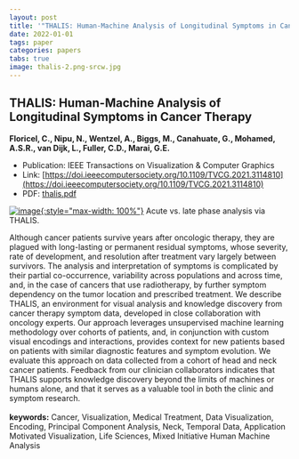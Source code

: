 ```yaml
---
layout: post
title: '"THALIS: Human-Machine Analysis of Longitudinal Symptoms in Cancer Therapy"'
date: 2022-01-01
tags: paper
categories: papers
tabs: true
image: thalis-2.png-srcw.jpg
---
```


## THALIS: Human-Machine Analysis of Longitudinal Symptoms in Cancer Therapy
**Floricel, C., Nipu, N., Wentzel, A., Biggs, M., Canahuate, G., Mohamed, A.S.R., van Dijk, L., Fuller, C.D., Marai, G.E.**
- Publication: IEEE Transactions on Visualization & Computer Graphics
- Link: [https://doi.ieeecomputersociety.org/10.1109/TVCG.2021.3114810](https://doi.ieeecomputersociety.org/10.1109/TVCG.2021.3114810)
- PDF: [thalis.pdf](/documents/thalis.pdf)


[![image](https://www.evl.uic.edu/output/originals/thalis-2.png-srcw.jpg){:style="max-width: 100%"}](https://www.evl.uic.edu/output/originals/thalis-2.png-srcw.jpg)
Acute vs. late phase analysis via THALIS.

Although cancer patients survive years after oncologic therapy, they are plagued with long-lasting or permanent residual symptoms, whose severity, rate of development, and resolution after treatment vary largely between survivors. The analysis and interpretation of symptoms is complicated by their partial co-occurrence, variability across populations and across time, and, in the case of cancers that use radiotherapy, by further symptom dependency on the tumor location and prescribed treatment. We describe THALIS, an environment for visual analysis and knowledge discovery from cancer therapy symptom data, developed in close collaboration with oncology experts. Our approach leverages unsupervised machine learning methodology over cohorts of patients, and, in conjunction with custom visual encodings and interactions, provides context for new patients based on patients with similar diagnostic features and symptom evolution. We evaluate this approach on data collected from a cohort of head and neck cancer patients. Feedback from our clinician collaborators indicates that THALIS supports knowledge discovery beyond the limits of machines or humans alone, and that it serves as a valuable tool in both the clinic and symptom research.<br><br>
<strong>keywords:</strong> Cancer, Visualization, Medical Treatment, Data Visualization, Encoding, Principal Component Analysis, Neck, Temporal Data, Application Motivated Visualization, Life Sciences, Mixed Initiative Human Machine Analysis
